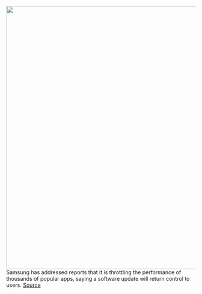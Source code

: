 <img src='https://cdn.vox-cdn.com/thumbor/mjUAI90uglTTqCIaQUc4PjiwU-Y=/0x0:2040x1360/1200x800/filters:focal(857x517:1183x843)/cdn.vox-cdn.com/uploads/chorus_image/image/70578287/cwelch_220204_5008_0018.0.jpg' width='700px' /><br/>
Samsung has addressed reports that it is throttling the performance of thousands of popular apps, saying a software update will return control to users.
<a href='https://www.theverge.com/2022/3/4/22961273/samsung-game-optimizing-service-throttling-s22-devices-update-disable'> Source <a/>